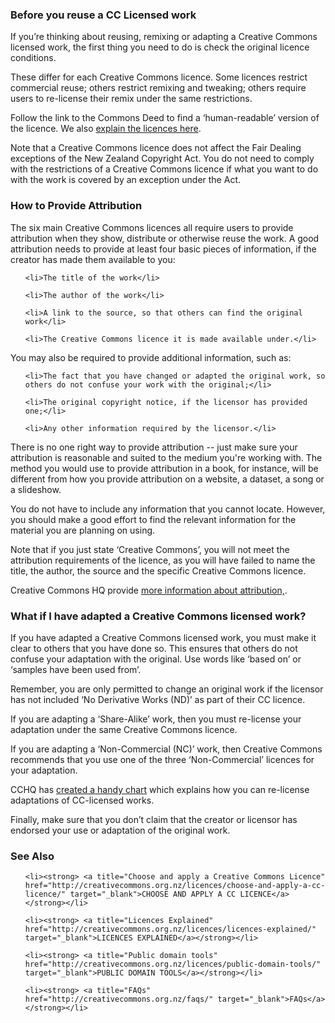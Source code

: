 <html><body><h3>Before you reuse a CC Licensed work</h3>

If you’re thinking about reusing, remixing or adapting a Creative Commons licensed work, the first thing you need to do is check the original licence conditions.



These differ for each Creative Commons licence. Some licences restrict commercial reuse; others restrict remixing and tweaking; others require users to re-license their remix under the same restrictions.



Follow the link to the Commons Deed to find a ‘human-readable’ version of the licence. We also <a title="Licences explained" href="http://creativecommons.org.nz/licences/licences-explained/">explain the licences here</a>.



Note that a Creative Commons licence does not affect the Fair Dealing exceptions of the New Zealand Copyright Act. You do not need to comply with the restrictions of a Creative Commons licence if what you want to do with the work is covered by an exception under the Act.

<h3>How to Provide Attribution</h3>

The six main Creative Commons licences all require users to provide attribution when they show, distribute or otherwise reuse the work. A good attribution needs to provide at least four basic pieces of information, if the creator has made them available to you:

<ul>

	<li>The title of the work</li>

	<li>The author of the work</li>

	<li>A link to the source, so that others can find the original work</li>

	<li>The Creative Commons licence it is made available under.</li>

</ul>

You may also be required to provide additional information, such as:

<ul>

	<li>The fact that you have changed or adapted the original work, so others do not confuse your work with the original;</li>

	<li>The original copyright notice, if the licensor has provided one;</li>

	<li>Any other information required by the licensor.</li>

</ul>

There is no one right way to provide attribution -- just make sure your attribution is reasonable and suited to the medium you're working with. The method you would use to provide attribution in a book, for instance, will be different from how you provide attribution on a website, a dataset, a song or a slideshow.



You do not have to include any information that you cannot locate. However, you should make a good effort to find the relevant information for the material you are planning on using.



Note that if you just state ‘Creative Commons’, you will not meet the attribution requirements of the licence, as you will have failed to name the title, the author, the source and the specific Creative Commons licence.



Creative Commons HQ provide <a href="http://wiki.creativecommons.org/Marking/Users#Attribution_in_specific_media" target="_blank">more information about attribution,</a>.



<h3>What if I have adapted a Creative Commons licensed work?</h3>

If you have adapted a Creative Commons licensed work, you must make it clear to others that you have done so. This ensures that others do not confuse your adaptation with the original. Use words like ‘based on’ or ‘samples have been used from’.



Remember, you are only permitted to change an original work if the licensor has not included ‘No Derivative Works (ND)’ as part of their CC licence.



If you are adapting a ‘Share-Alike’ work, then you must re-license your adaptation under the same Creative Commons licence.



If you are adapting a ‘Non-Commercial (NC)’ work, then Creative Commons recommends that you use one of the three ‘Non-Commercial’ licences for your adaptation.



CCHQ has <a href="http://wiki.creativecommons.org/FAQ#Can_I_combine_material_that_uses_different_Creative_Commons_licenses_into_my_work.3F" target="_blank">created a handy chart</a> which explains how you can re-license adaptations of CC-licensed works.



Finally, make sure that you don’t claim that the creator or licensor has endorsed your use or adaptation of the original work.



<h3>See Also</h3>

<ul>

	<li><strong> <a title="Choose and apply a Creative Commons Licence" href="http://creativecommons.org.nz/licences/choose-and-apply-a-cc-licence/" target="_blank">CHOOSE AND APPLY A CC LICENCE</a></strong></li>

	<li><strong> <a title="Licences Explained" href="http://creativecommons.org.nz/licences/licences-explained/" target="_blank">LICENCES EXPLAINED</a></strong></li>

	<li><strong> <a title="Public domain tools" href="http://creativecommons.org.nz/licences/public-domain-tools/" target="_blank">PUBLIC DOMAIN TOOLS</a></strong></li>

	<li><strong> <a title="FAQs" href="http://creativecommons.org.nz/faqs/" target="_blank">FAQs</a></strong></li>

</ul></body></html>